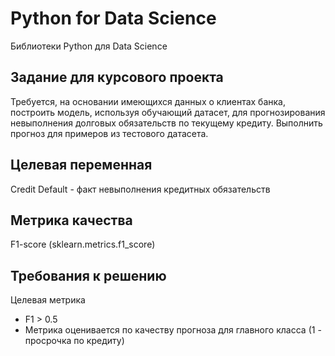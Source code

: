 # Python for Data Science
Библиотеки Python для Data Science

## Задание для курсового проекта

Требуется, на основании имеющихся данных о клиентах банка, построить модель, используя обучающий датасет, для прогнозирования невыполнения долговых обязательств по текущему кредиту. Выполнить прогноз для примеров из тестового датасета.

## Целевая переменная

Credit Default - факт невыполнения кредитных обязательств

## Метрика качества

F1-score (sklearn.metrics.f1_score)

## Требования к решению

Целевая метрика
- F1 > 0.5
- Метрика оценивается по качеству прогноза для главного класса (1 - просрочка по кредиту)
